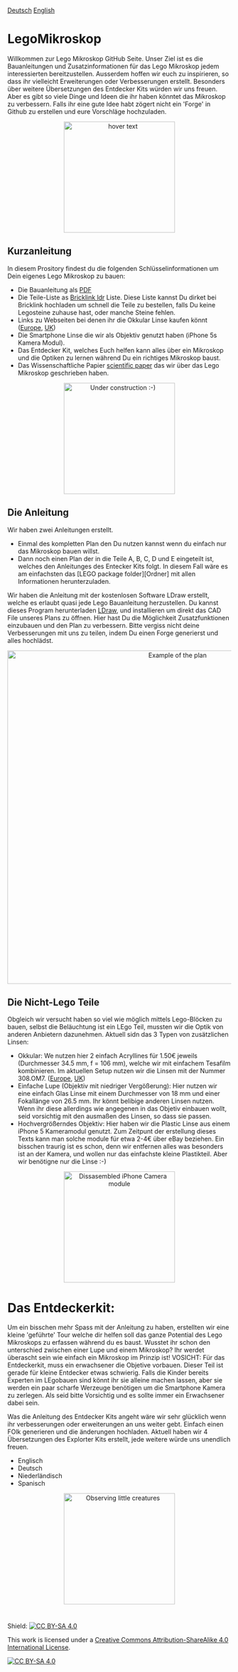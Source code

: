 
[Deutsch][Readme_D]   [English][Readme]
# LegoMikroskop

Willkommen zur Lego Mikroskop GitHub Seite. Unser Ziel ist es die Bauanleitungen und Zusatzinformationen für das Lego Mikroskop jedem interessierten bereitzustellen. Ausserdem hoffen wir euch zu inspirieren, so dass ihr vielleicht Erweiterungen oder Verbesserungen erstellt. Besonders über weitere Übersetzungen des Entdecker Kits würden wir uns freuen. Aber es gibt so viele Dinge und Ideen die ihr haben könntet das Mikroskop zu verbessern. Falls ihr eine gute Idee habt zögert nicht ein 'Forge' in Github zu erstellen und eure Vorschläge hochzuladen.  

<p align="center">
  <img src="https://github.com/tobetz/LegoMicroscope/blob/main/Images/CAD_model.jpg" width="250" title="hover text">
</p>

## Kurzanleitung

In diesem Prository findest du die folgenden Schlüsselinformationen um Dein eigenes Lego Mikroskop zu bauen: 
- Die Bauanleitung als [PDF][pdf]
- Die Teile-Liste as [Bricklink ldr][bricklink_list] Liste. Diese Liste kannst Du dirket bei Bricklink hochladen um schnell die Teile zu bestellen, falls Du keine Legosteine zuhause hast, oder manche Steine fehlen.  
- Links zu Webseiten bei denen ihr die Okkular Linse kaufen könnt ([Europe][EU_Lense], [UK][UK_Lense])
- Die Smartphone Linse die wir als Objektiv genutzt haben (iPhone 5s Kamera Modul). 
- Das Entdecker Kit, welches Euch helfen kann alles über ein Mikroskop und die Optiken zu lernen während Du ein richtiges Mikroskop baust.
- Das Wissenschaftliche Papier [scientific paper][bioRxiv] das wir über das Lego Mikroskop geschrieben haben.

<p align="center">
  <img src="https://github.com/tobetz/LegoMicroscope/blob/main/Images/build.gif" width="250" title="Under construction :-)">
</p>

## Die Anleitung

Wir haben zwei Anleitungen erstellt. 
- Einmal des kompletten Plan den Du nutzen kannst wenn du einfach nur das Mikroskop bauen willst. 
- Dann noch einen Plan der in die Teile A, B, C, D und E eingeteilt ist, welches den Anleitunges des Entecker Kits folgt. In diesem Fall wäre es am einfachsten das [LEGO package folder][Ordner] mit allen Informationen herunterzuladen.

Wir haben die Anleitung mit der kostenlosen Software LDraw erstellt, welche es erlaubt quasi jede Lego Bauanleitung herzustellen. Du kannst dieses Program herunterladen [LDraw][link_ldraw], und installieren um direkt das CAD File unseres Plans zu öffnen. Hier hast Du die Möglichkeit Zusatzfunktionen einzubauen und den Plan zu verbessern. Bitte vergiss nicht deine Verbesserungen mit uns zu teilen, indem Du einen Forge generierst und alles hochlädst. 

<p align="center">
  <img src="https://github.com/tobetz/LegoMicroscope/blob/main/Images/plan.jpg" width="750" title="Example of the plan">
</p>

## Die Nicht-Lego Teile
Obgleich wir versucht haben so viel wie möglich mittels Lego-Blöcken zu bauen, selbst die Beläuchtung ist ein LEgo Teil, mussten wir die Optik von anderen Anbietern dazunehmen. Aktuell sidn das 3 Typen von zusätzlichen Linsen: 

- Okkular: We nutzen hier 2 einfach Acryllines für 1.50€ jeweils (Durchmesser 34.5 mm, f = 106 mm), welche wir mit einfachem Tesafilm kombinieren. Im aktuellen Setup nutzen wir die Linsen mit der Nummer 308.OM7. ([Europe][EU_Lense], [UK][UK_Lense])
- Einfache Lupe (Objektiv mit niedriger Vergößerung): Hier nutzen wir eine einfach Glas Linse mit einem Durchmesser von 18 mm und einer Fokallänge von 26.5 mm. Ihr könnt belibige anderen Linsen nutzen. Wenn ihr diese allerdings wie angegenen in das Objetiv einbauen wollt, seid vorsichtig mit den ausmaßen des Linsen, so dass sie passen.  
- Hochvergrößerndes Objektiv: Hier haben wir die Plastic Linse aus einem iPhone 5 Kameramodul genutzt. Zum Zeitpunt der erstellung dieses Texts kann man solche module für etwa 2-4€ über eBay beziehen. Ein bisschen traurig ist es schon, denn wir entfernen alles was besonders ist an der Kamera, und wollen nur das einfachste kleine Plastikteil. Aber wir benötigne nur die Linse :-) 

<p align="center">
  <img src="https://github.com/tobetz/LegoMicroscope/blob/main/Images/camera.jpg" width="250" title="Dissasembled iPhone Camera module">
</p>

# Das Entdeckerkit:
Um ein bisschen mehr Spass mit der Anleitung zu haben, erstellten wir eine kleine 'geführte' Tour welche dir helfen soll das ganze Potential des Lego Mikroskops zu erfassen während du es baust. Wusstet ihr schon den unterschied zwischen einer Lupe und einem Mikroskop? Ihr werdet überascht sein wie einfach ein Mikroskop im Prinzip ist!
VOSICHT: Für das Entdeckerkit, muss ein erwachsener die Objetive vorbauen. Dieser Teil ist gerade für kleine Entdecker etwas schwierig. Falls die Kinder bereits Experten im LEgobauen sind könnt ihr sie alleine machen lassen, aber sie werden ein paar scharfe Werzeuge benötigen um die Smartphone Kamera zu zerlegen. Als seid bitte Vorsichtig und es sollte immer ein Erwachsener dabei sein. 

Was die Anleitung des Entdecker Kits angeht wäre wir sehr glücklich wenn ihr verbesserungen oder erweiterungen an uns weiter gebt. Einfach einen FOlk generieren und die änderungen hochladen. Aktuell haben wir 4 Übersetzungen des Explorter Kits erstellt, jede weitere würde uns unendlich freuen.  

- Englisch
- Deutsch
- Niederländisch
- Spanisch


<p align="center">
  <img src="https://github.com/tobetz/LegoMicroscope/blob/main/Images/urzeitkrebse.gif" width="250" title="Observing little creatures">
</p>

# 


Shield: [![CC BY-SA 4.0][cc-by-sa-shield]][cc-by-sa]

This work is licensed under a
[Creative Commons Attribution-ShareAlike 4.0 International License][cc-by-sa].

[![CC BY-SA 4.0][cc-by-sa-image]][cc-by-sa]


[link_ldraw]: https://www.ldraw.org/article/104.html
[bricklink_list]: https://github.com/tobetz/LegoMicroscope/blob/main/Just_Plans_and_Parts/Mikroscope_plan_parts_Bricklink.ldr
[pdf]: https://github.com/tobetz/LegoMicroscope/blob/main/Just_Plans_and_Parts/Mikroscope_plan.pdf
[cc-by-sa]: http://creativecommons.org/licenses/by-sa/4.0/
[cc-by-sa-image]: https://licensebuttons.net/l/by-sa/4.0/88x31.png
[cc-by-sa-shield]: https://img.shields.io/badge/License-CC%20BY--SA%204.0-lightgrey.svg
[Readme_D]: https://github.com/tobetz/LegoMicroscope/blob/main/README_D.md
[Readme]: https://github.com/tobetz/LegoMicroscope/blob/main/README.md
[EU_Lense]: https://astromedia.de/Opti-Media-Linse-OM7
[UK_Lense]: http://www.astromediashop.co.uk/Components.html
[package_folder]: https://github.com/tobetz/LegoMicroscope/tree/main/Lego_Package
[bioRxiv]: https://www.biorxiv.org/

